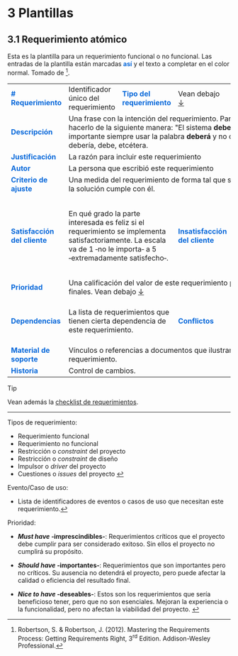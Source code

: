 # 3 Plantillas

## 3.1 Requerimiento atómico

Esta es la plantilla para un requerimiento funcional o no funcional. Las entradas
de la plantilla están marcadas <span style="color:#0969DA;font-weight: bold;">así</span>
y el texto a completar en el color normal. Tomado de [^1].

<table>
    <tr>
        <td td style="color:#0969DA">
            <b># Requerimiento</b>
        </td>
        <td>
            Identificador único del requerimiento
        </td>
        <td style="color:#0969DA">
            <b>Tipo del requerimiento</b>
        </td>
        <td>
            Vean debajo <span id="back_ref_1"><a href="#ref_1">↓</a></span>
        </td>
        <td td style="color:#0969DA">
            <b># Evento/Caso de uso</b>
        </td>
        <td>
            Vean debajo <span id="back_ref_2"><a href="#ref_2">↓</a></span>
        </td>
    </tr>
    <tr>
        <td td style="color:#0969DA">
            <b>Descripción</b>
        </td>
        <td colspan="5">
            Una frase con la intención del requerimiento. Para ser consistente,
            hacerlo de la siguiente manera: "El sistema <strong>deberá <i>verbo</i></strong>...".
            Es importante siempre usar la palabra <strong>deberá</strong> y no
            otras como podrá, debería, debe, etcétera.
        </td>
    </tr>
    <tr>
        <td td style="color:#0969DA">
            <b>Justificación</b>
        </td>
        <td colspan="5">
            La razón para incluir este requerimiento
        </td>
    </tr>
    <tr>
        <td td style="color:#0969DA">
            <b>Autor</b>
        </td>
        <td colspan="5">
            La persona que escribió este requerimiento
        </td>
    </tr>
    <tr>
        <td td style="color:#0969DA">
            <b>Criterio de ajuste</b>
            <!-- @abadiejosse, definir si lo llamamos así o criterio de aceptación
            que es más común -->
        </td>
        <td colspan="5">
            Una medida del requerimiento de forma tal que sea posible probar que
            la solución cumple con él.
        </td>
    </tr>
    <tr>
        <td td style="color:#0969DA">
            <b>Satisfacción del cliente</b>
        </td>
        <td colspan="2">
            En qué grado la parte interesada es feliz si el requerimiento se implementa
            satisfactoriamente. La escala va de 1 ‑no le importa‑ a 5 ‑extremadamente
            satisfecho‑.
        </td>
        <td td style="color:#0969DA">
            <b>Insatisfacción del cliente</b>
        </td>
        <td colspan="2">
            En qué medida la parte interesada es infeliz si el requerimiento no
            es parte del producto final. La escala va de 1 ‑no le importa‑ a 5
            ‑extremadamente disgustado‑.
        </td>
    </tr>
    <tr>
        <td td style="color:#0969DA">
            <b>Prioridad</b>
        </td>
        <td colspan="5">
            Una calificación del valor de este requerimiento para los usuarios
            finales. Vean debajo <span id="back_ref_3"><a href="#ref_3">↓</a>
            </span>
        </td>
    </tr>
    <tr>
        <td td style="color:#0969DA">
            <b>Dependencias</b>
        </td>
        <td colspan="2">
            La lista de requerimientos que tienen cierta dependencia de este
            requerimiento.
        </td>
        <td td style="color:#0969DA">
            <b>Conflictos</b>
        </td>
        <td colspan="2">
            Otros requerimientos que no podrían implementarse si se implementa
            este requerimiento.
        </td>
    </tr>
    <tr>
        <td style="color:#0969DA">
            <b>Material de soporte</b>
        </td>
        <td colspan="5">
            Vínculos o referencias a documentos que ilustran y explican este
            requerimiento.
        </td>
    </tr>
    <tr>
        <td td style="color:#0969DA">
            <b>Historia</b>
        </td>
        <td colspan="5">
            Control de cambios.
        </td>
    </tr>
</table>

> [!TIP]
> Vean además la [checklist de
> requerimientos](/2_Tecnicas_y_herramientas/2_01_.Relevamiento/2_01_04_Checklist_requerimientos.md).

-----
<span id="ref_1">Tipos de requerimiento</span>:

* Requerimiento funcional
* Requerimiento no funcional
* Restricción o *constraint* del proyecto
* Restricción o *constraint* de diseño
* Impulsor o *driver* del proyecto
* Cuestiones o *issues* del proyecto <a href="#back_ref_1" title="Volver...">↩︎</a>

<span id="ref_2">Evento/Caso de uso</span>:

* Lista de identificadores de eventos o casos de uso que necesitan
este requerimiento.<a href="#back_ref_2" title="Volver...">↩︎</a>

<span id="ref_3">Prioridad</span>:

* ***Must have* ‑imprescindibles‑**: Requerimientos críticos que el proyecto
  debe cumplir para ser considerado exitoso. Sin ellos el proyecto no cumplirá
  su propósito.

* ***Should have* ‑importantes‑**: Requerimientos que son importantes pero no
  críticos. Su ausencia no detendrá el proyecto, pero puede afectar la calidad o
  eficiencia del resultado final.

* ***Nice to have* ‑deseables‑**: Estos son los requerimientos que sería
  beneficioso tener, pero que no son esenciales. Mejoran la experiencia o la
  funcionalidad, pero no afectan la viabilidad del proyecto.
  <a href="#back_ref_3" title="Volver...">↩︎</a>

[^1]: Robertson, S. & Robertson, J. (2012). Mastering the Requirements Process:
Getting Requirements Right, 3<sup>rd</sup> Edition. Addison-Wesley Professional.
